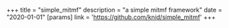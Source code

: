 +++
title = "simple_mitmf"
description = "a simple mitmf framework"
date = "2020-01-01"
[params]
  link = 'https://github.com/knid/simple_mitmf'
+++
